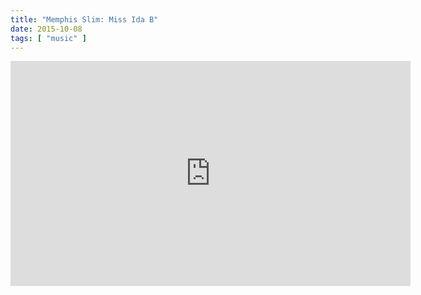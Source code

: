 ```yaml
---
title: "Memphis Slim: Miss Ida B"
date: 2015-10-08
tags: [ "music" ]
---
```


<iframe width="640" height="360" src="https://www.youtube.com/embed/Jw23IHWb-QA"frameborder="0"></iframe>

